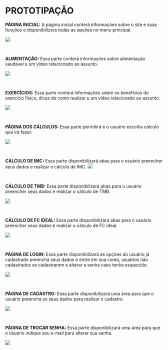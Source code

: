 # PROTOTIPAÇÃO

**PÁGINA INICIAL:**  A página inicial conterá informações sobre o site e suas funções e disponibilizará todas as opções no menu principal.

![](./Imagens/página-inicial.png)

<br>

**ALIMENTAÇÃO:**  Essa parte conterá informações sobre alimentação saudável e um vídeo relacionado ao assunto.



![](./Imagens/página-alimentação.png)

<br>












**EXERCÍCIOS:**  Essa parte conterá informações sobre os benefícios do exercício físico, dicas de como realizar e um vídeo relacionado ao assunto.


![](./Imagens/página-exercícios.png)


<br>







**PÁGINA DOS CÁLCULOS:**  Essa parte permitirá e o usuário escolha cálculo que irá fazer.



![](./Imagens/página-testes.png)

<br>






**CÁLCULO DE IMC:**
 Essa parte disponibilizará abas para o usuário preencher seus dados e realizar o cálculo de IMC.
![](./Imagens/página-IMC.png)



<br>























**CÁLCULO DE TMB:** Essa parte disponibilizará abas para o usuário preencher seus dados e realizar o cálculo de TMB.

![](./Imagens/página-TMB.png)






<br>





















**CÁLCULO DE FC IDEAL:** Essa parte disponibilizará abas para o usuário preencher seus dados e realizar o cálculo de FC ideal.

![](./Imagens/página-FC-ideal.png)




<br>





















**PÁGINA DE LOGIN:** Essa parte disponibilizará as opções do usuário já cadastrado preencha seus dados e entre em sua conta, usuários não cadastrados se cadastrarem e alterar a senha caso tenha esquecido.

![](./Imagens/página-login.png)



<br>




**PÁGINA DE CADASTRO:** Essa parte disponibilizará uma área para que o usuário preencha os seus dados para realizar o cadastro.

![](./Imagens/página-cadastro.png)


<br>

**PÁGINA DE TROCAR SENHA:** Essa parte disponibilizará uma área para que o usuário indique seu e-mail para alterar sua senha.


![](./Imagens/página-trocar-senha.png)

